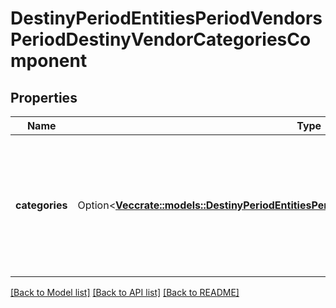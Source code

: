 # DestinyPeriodEntitiesPeriodVendorsPeriodDestinyVendorCategoriesComponent

## Properties

Name | Type | Description | Notes
------------ | ------------- | ------------- | -------------
**categories** | Option<[**Vec<crate::models::DestinyPeriodEntitiesPeriodVendorsPeriodDestinyVendorCategory>**](Destiny.Entities.Vendors.DestinyVendorCategory.md)> | The list of categories for items that the vendor sells, in rendering order.  These categories each point to a \"display category\" in the displayCategories property of the DestinyVendorDefinition, as opposed to the other categories. | [optional]

[[Back to Model list]](../README.md#documentation-for-models) [[Back to API list]](../README.md#documentation-for-api-endpoints) [[Back to README]](../README.md)


